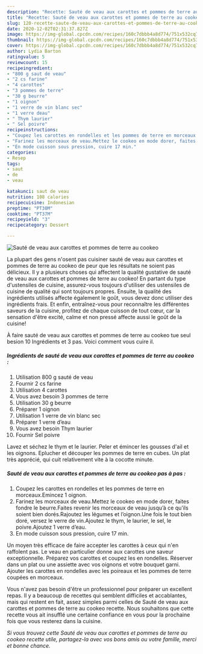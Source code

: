 ```yaml
---
description: "Recette: Sauté de veau aux carottes et pommes de terre au cookeo"
title: "Recette: Sauté de veau aux carottes et pommes de terre au cookeo"
slug: 120-recette-saute-de-veau-aux-carottes-et-pommes-de-terre-au-cookeo
date: 2020-12-02T02:31:37.827Z
image: https://img-global.cpcdn.com/recipes/160c7dbbb4a8d774/751x532cq70/saute-de-veau-aux-carottes-et-pommes-de-terre-au-cookeo-photo-principale-de-la-recette.jpg
thumbnail: https://img-global.cpcdn.com/recipes/160c7dbbb4a8d774/751x532cq70/saute-de-veau-aux-carottes-et-pommes-de-terre-au-cookeo-photo-principale-de-la-recette.jpg
cover: https://img-global.cpcdn.com/recipes/160c7dbbb4a8d774/751x532cq70/saute-de-veau-aux-carottes-et-pommes-de-terre-au-cookeo-photo-principale-de-la-recette.jpg
author: Lydia Barton
ratingvalue: 5
reviewcount: 15
recipeingredient:
- "800 g saut de veau"
- "2 cs farine"
- "4 carottes"
- "3 pommes de terre"
- "30 g beurre"
- "1 oignon"
- "1 verre de vin blanc sec"
- "1 verre deau"
- " Thym laurier"
- " Sel poivre"
recipeinstructions:
- "Coupez les carottes en rondelles et les pommes de terre en morceaux.Emincez 1 oignon."
- "Farinez les morceaux de veau.Mettez le cookeo en mode dorer, faites fondre le beurre.Faites revenir les morceaux de veau jusqu’à ce qu’ils soient bien dorés.Rajoutez les légumes et l’oignon.Une fois le tout bien doré, versez le verre de vin.Ajoutez le thym, le laurier, le sel, le poivre.Ajoutez 1 verre d’eau."
- "En mode cuisson sous pression, cuire 17 min."
categories:
- Resep
tags:
- saut
- de
- veau

katakunci: saut de veau 
nutrition: 108 calories
recipecuisine: Indonesian
preptime: "PT30M"
cooktime: "PT37M"
recipeyield: "3"
recipecategory: Dessert

---
```



![Sauté de veau aux carottes et pommes de terre au cookeo](https://img-global.cpcdn.com/recipes/160c7dbbb4a8d774/751x532cq70/saute-de-veau-aux-carottes-et-pommes-de-terre-au-cookeo-photo-principale-de-la-recette.jpg)

La plupart des gens n'osent pas cuisiner sauté de veau aux carottes et pommes de terre au cookeo de peur que les résultats ne soient pas délicieux. Il y a plusieurs choses qui affectent la qualité gustative de sauté de veau aux carottes et pommes de terre au cookeo! En partant du type d'ustensiles de cuisine, assurez-vous toujours d'utiliser des ustensiles de cuisine de qualité qui sont toujours propres. Ensuite, la qualité des ingrédients utilisés affecte également le goût, vous devez donc utiliser des ingrédients frais. Et enfin, entraînez-vous pour reconnaître les différentes saveurs de la cuisine, profitez de chaque cuisson de tout cœur, car la sensation d'être excité, calme et non pressé affecte aussi le goût de la cuisine!

<!--inarticleads1-->

À faire sauté de veau aux carottes et pommes de terre au cookeo tue seul besion 10 Ingrédients et 3 pas. Voici comment vous cuire il.

##### Ingrédients de sauté de veau aux carottes et pommes de terre au cookeo :

1. Utilisation 800 g sauté de veau
1. Fournir 2 cs farine
1. Utilisation 4 carottes
1. Vous avez besoin 3 pommes de terre
1. Utilisation 30 g beurre
1. Préparer 1 oignon
1. Utilisation 1 verre de vin blanc sec
1. Préparer 1 verre d’eau
1. Vous avez besoin  Thym laurier
1. Fournir  Sel poivre


Lavez et séchez le thym et le laurier. Peler et émincer les gousses d&#39;ail et les oignons. Eplucher et découper les pommes de terre en cubes. Un plat très apprécié, qui cuit relativement vite à la cocotte minute. 

<!--inarticleads2-->

##### Sauté de veau aux carottes et pommes de terre au cookeo pas à pas :

1. Coupez les carottes en rondelles et les pommes de terre en morceaux.Emincez 1 oignon.
1. Farinez les morceaux de veau.Mettez le cookeo en mode dorer, faites fondre le beurre.Faites revenir les morceaux de veau jusqu’à ce qu’ils soient bien dorés.Rajoutez les légumes et l’oignon.Une fois le tout bien doré, versez le verre de vin.Ajoutez le thym, le laurier, le sel, le poivre.Ajoutez 1 verre d’eau.
1. En mode cuisson sous pression, cuire 17 min.


Un moyen très efficace de faire accepter les carottes à ceux qui n&#39;en raffolent pas. Le veau en particulier donne aux carottes une saveur exceptionnelle. Préparez vos carottes et coupez les en rondelles. Réserver dans un plat ou une assiette avec vos oignons et votre bouquet garni. Ajouter les carottes en rondelles avec les poireaux et les pommes de terre coupées en morceaux. 

<!--inarticleads1-->

<p>
Vous n'avez pas besoin d'être un professionnel pour préparer un excellent repas. Il y a beaucoup de recettes qui semblent difficiles et accablantes, mais qui restent en fait, assez simples parmi celles de Sauté de veau aux carottes et pommes de terre au cookeo recette. Nous souhaitons que cette recette vous ait insufflé une certaine confiance en vous pour la prochaine fois que vous resterez dans la cuisine.
</p>

<p>
<i>Si vous trouvez cette Sauté de veau aux carottes et pommes de terre au cookeo recette utile, partagez-la avec vos bons amis ou votre famille, merci et bonne chance.</i>
</p>
